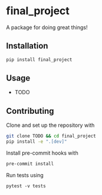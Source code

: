 # final_project

A package for doing great things!

## Installation

```bash
pip install final_project
```

## Usage

- TODO

## Contributing

Clone and set up the repository with

```bash
git clone TODO && cd final_project
pip install -e ".[dev]"
```

Install pre-commit hooks with

```bash
pre-commit install
```

Run tests using

```
pytest -v tests
```

